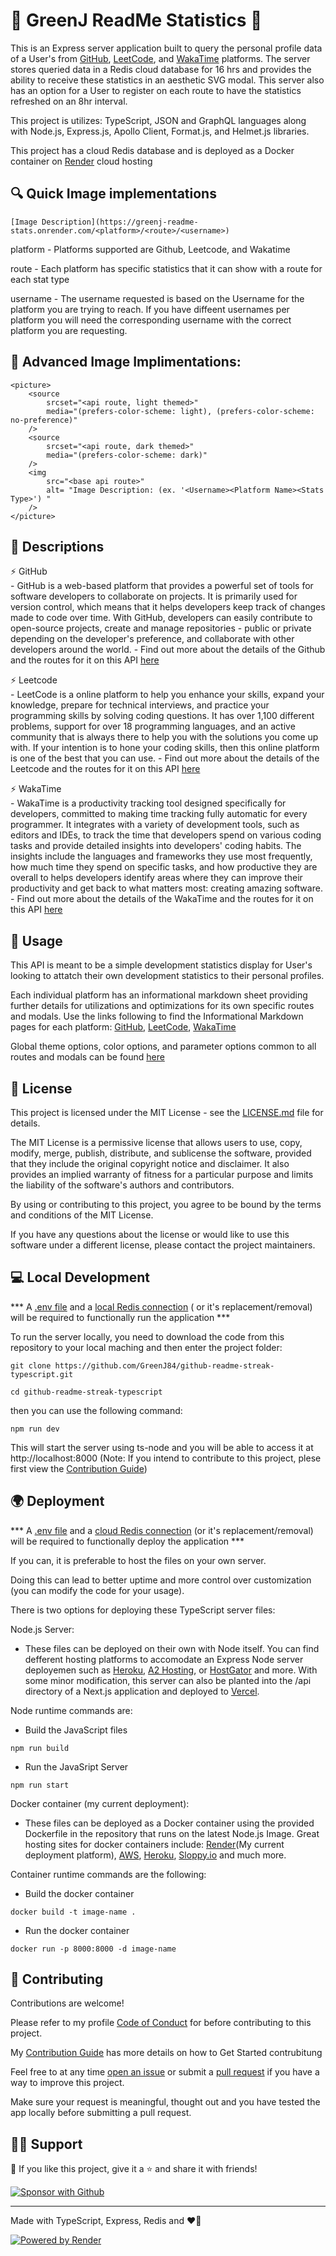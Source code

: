 # 🌟 GreenJ ReadMe Statistics 🌟

This is an Express server application built to query the personal profile data of a User's from [GitHub](https://www.github.com), [LeetCode](https://www.leetcode.com), and [WakaTime](https://www.wakatime.com) platforms. The server stores queried data in a Redis cloud database for 16 hrs and provides the ability to receive these statistics in an aesthetic SVG modal. This server also has an option for a User to register on each route to have the statistics refreshed on an 8hr interval.

This project is utilizes: TypeScript, JSON and GraphQL languages along with Node.js, Express.js, Apollo Client, Format.js, and Helmet.js libraries.

This project has a cloud Redis database and is deployed as a Docker container on [Render](https://render.com/) cloud hosting

## 🔍 Quick Image implementations

```
[Image Description](https://greenj-readme-stats.onrender.com/<platform>/<route>/<username>)
```

platform - Platforms supported are Github, Leetcode, and Wakatime

route - Each platform has specific statistics that it can show with a route for each stat type

username - The username requested is based on the Username for the platform you are trying to reach. If you have diffeent usernames per platform you will need the corresponding username with the correct platform you are requesting. 


## 🔬 Advanced Image Implimentations:
```
<picture>
    <source 
        srcset="<api route, light themed>"
        media="(prefers-color-scheme: light), (prefers-color-scheme: no-preference)"
    />
    <source
        srcset="<api route, dark themed>"
        media="(prefers-color-scheme: dark)"
    />
    <img 
        src="<base api route>" 
        alt= "Image Description: (ex. '<Username><Platform Name><Stats Type>') "
    />
</picture>
```

## 📖 Descriptions
<p>
    ⚡ GitHub </br>
    - GitHub is a web-based platform that provides a powerful set of tools for software developers to collaborate on projects. It is primarily used for version control, which means that it helps developers keep track of changes made to code over time. With GitHub, developers can easily contribute to open-source projects, create and manage repositories - public or private depending on the developer's preference, and collaborate with other developers around the world.
    - Find out more about the details of the Github and the routes for it on this API <a href="./src/github/Github_Info.md">here</a>
</p>
<p>
    ⚡ Leetcode </br>
    - LeetCode is a online platform to help you enhance your skills, expand your knowledge, prepare for technical interviews, and practice your programming skills by solving coding questions. It has over 1,100 different problems, support for over 18 programming languages, and an active community that is always there to help you with the solutions you come up with. If your intention is to hone your coding skills, then this online platform is one of the best that you can use.
    - Find out more about the details of the Leetcode and the routes for it on this API <a href="./src/leetcode/LeetCode_Info.md">here</a>
</p>
<p>
    ⚡ WakaTime </br>
    - WakaTime is a productivity tracking tool designed specifically for developers, committed to making time tracking fully automatic for every programmer. It integrates with a variety of development tools, such as editors and IDEs, to track the time that developers spend on various coding tasks and provide detailed insights into developers' coding habits. The insights include the languages and frameworks they use most frequently, how much time they spend on specific tasks, and how productive they are overall to helps developers identify areas where they can improve their productivity and get back to what matters most: creating amazing software.
    - Find out more about the details of the WakaTime and the routes for it on this API <a href="./src/wakatime/WakaTime_Info.md">here</a>
</p>

## 🔨 Usage

This API is meant to be a simple development statistics display for User's looking to attatch their own development statistics to their personal profiles.

Each individual platform has an informational markdown sheet providing further details for utilizations and optimizations for its own specific routes and modals. Use the links following to find the Informational Markdown pages for each platform: [GitHub](./src/github/Github_Info.md), [LeetCode](./src/leetcode/LeetCode_Info.md), [WakaTime](./src/wakatime/WakaTime_Info.md)

Global theme options, color options, and parameter options common to all routes and modals can be found [here](./src//Server_Details.md)

## 🪪 License
This project is licensed under the MIT License - see the [LICENSE.md](/License.md) file for details.

The MIT License is a permissive license that allows users to use, copy, modify, merge, publish, distribute, and sublicense the software, provided that they include the original copyright notice and disclaimer. It also provides an implied warranty of fitness for a particular purpose and limits the liability of the software's authors and contributors.

By using or contributing to this project, you agree to be bound by the terms and conditions of the MIT License.

If you have any questions about the license or would like to use this software under a different license, please contact the project maintainers.

## 💻 Local Development

*** A [.env file](https://github.com/GreenJ84/github-readme-streak-typescript/blob/main/src/Server_Details.md#environmental-variables-configuration) and a [local Redis connection](https://redis.io/docs/getting-started/) ( or it's replacement/removal) will be required to functionally run the application ***

To run the server locally, you need to download the code from this repository to your local maching and then enter the project folder: 
```
git clone https://github.com/GreenJ84/github-readme-streak-typescript.git

cd github-readme-streak-typescript
```


then you can use the following command:
```
npm run dev
```

This will start the server using ts-node and you will be able to access it at http://localhost:8000 (Note: If you intend to contribute to this project, plese first view the [Contribution Guide](https://github.com/GreenJ84/GreenJ84/blob/main/profile_contributions.md.md#profile-contributions-guidline))

## 🌍 Deployment

*** A [.env file](https://github.com/GreenJ84/github-readme-streak-typescript/blob/main/src/Server_Details.md#environmental-variables-configuration) and a [cloud Redis connection](https://app.redislabs.com/) (or it's replacement/removal) will be required to functionally deploy the application ***

If you can, it is preferable to host the files on your own server.

Doing this can lead to better uptime and more control over customization (you can modify the code for your usage).

There is two options for deploying these TypeScript server files:

Node.js Server:
- These files can be deployed on their own with Node itself. You can find defferent hosting platforms to accomodate an Express Node server deployemen such as [Heroku](www.heroku.com), [A2 Hosting](www.A2Hosting.com), or [HostGator](www.HostGator.com) and more. With some minor modification, this server can also be planted into the /api directory of a Next.js application and deployed to [Vercel](www.vercel.com).

Node runtime commands are:

- Build the JavaScript files
```
npm run build
```
- Run the JavaSript Server
```
npm run start
```

Docker container (my current deployment): 
- These files can be deployed as a Docker container using the provided Dockerfile in the repository that runs on the latest Node.js Image. Great hosting sites for docker containers include: [Render](https://render.com/)(My current deployment platform), [AWS](https://aws.amazon.com/getting-started/hands-on/deploy-docker-containers/), [Heroku](www.heroku.com), [Sloppy.io](Sloppy.io) and much more.

Container runtime commands are the following:
- Build the docker container
```
docker build -t image-name .
```

- Run the docker container
```
docker run -p 8000:8000 -d image-name
```


## 🤗 Contributing

Contributions are welcome! 

Please refer to my profile [Code of Conduct](https://github.com/GreenJ84/GreenJ84/blob/main/profile_code_of_conduct.md#contributor-code-of-conduct) for before contributing to this project.

My [Contribution Guide](https://github.com/GreenJ84/GreenJ84/blob/main/profile_contributions.md.md#profile-contributions-guidline) has more details on how to Get Started contrubitung

 Feel free to at any time [open an issue](https://github.com/GreenJ84/github-readme-streak-typescript/issues/new/choose) or submit a [pull request](https://github.com/GreenJ84/github-readme-streak-typescript/compare) if you have a way to improve this project.

Make sure your request is meaningful, thought out and you have tested the app locally before submitting a pull request.

## 🙋‍♂️ Support

💙 If you like this project, give it a ⭐ and share it with friends!

<p align="left">
  <a href="https://github.com/sponsors/GreenJ84">
    <img alt="Sponsor with Github" title="Sponsor with Github" src="https://img.shields.io/badge/-Sponsor-ea4aaa?style=for-the-badge&logo=github&logoColor=white"/>
  </a>
</p>

<!-- [☕ Buy me a coffee]() -->

---

Made with TypeScript, Express, Redis and ❤️‍🔥

<a href="https://render.com/"><img alt="Powered by Render" title="Powered by Render" src="https://img.shields.io/badge/-Powered%20by%20Render-6567a5?style=for-the-badge&logo=render&logoColor=white"/></a>